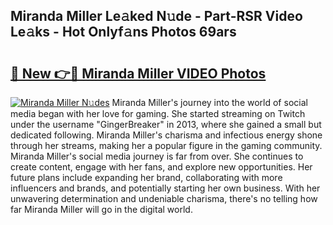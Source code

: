 ## Miranda Miller Le𝚊ked N𝚞de - Part-RSR Video Le𝚊ks - Hot Onlyf𝚊ns Photos 69ars

# <h2><a href="http://ac20890.deff.icu/?id=Miranda+Miller">🔗 New 👉🔴 Miranda Miller VIDEO Photos</a></h2>

[![Miranda Miller N𝚞des](https://i.imgur.com/rIISA9y.gif)](http://ac20890.deff.icu/?id=Miranda+Miller)
Miranda Miller's journey into the world of social media began with her love for gaming. She started streaming on Twitch under the username "GingerBreaker" in 2013, where she gained a small but dedicated following. Miranda Miller's charisma and infectious energy shone through her streams, making her a popular figure in the gaming community. Miranda Miller's social media journey is far from over. She continues to create content, engage with her fans, and explore new opportunities. Her future plans include expanding her brand, collaborating with more influencers and brands, and potentially starting her own business. With her unwavering determination and undeniable charisma, there's no telling how far Miranda Miller will go in the digital world.

